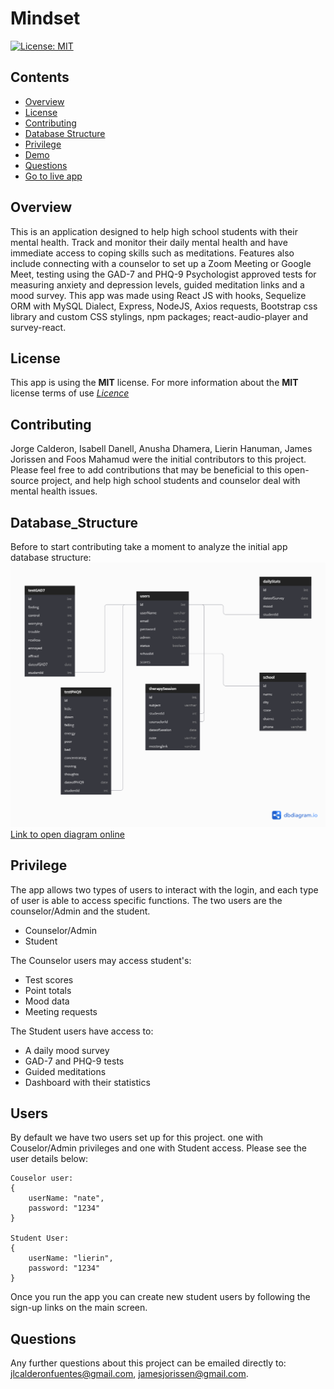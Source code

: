 # Mindset
[![License: MIT](https://img.shields.io/badge/License-MIT-yellow.svg)](https://opensource.org/licenses/MIT)

## Contents
* [Overview](#Overview)
* [License](#License)
* [Contributing](#Contributing)
* [Database Structure](#Database_Structure)
* [Privilege](#Privilege)
* [Demo](#Demo)
* [Questions](#Questions)
* [Go to live app](https://frozen-cliffs-96798.herokuapp.com/)

## Overview
This is an application designed to help high school students with their mental health. Track and monitor their daily mental health and have immediate access to coping skills such as meditations. Features also include connecting with a counselor to set up a Zoom Meeting or Google Meet, testing using the GAD-7 and PHQ-9 Psychologist approved tests for measuring anxiety and depression levels, guided meditation links and a mood survey. This app was made using React JS with hooks, Sequelize ORM with MySQL Dialect, Express, NodeJS, Axios requests, Bootstrap css library and custom CSS stylings, npm packages; react-audio-player and  survey-react.


## License
This app is using the **MIT** license. For more information about the **MIT** license terms of use [*Licence*](https://opensource.org/licenses/MIT)

## Contributing
Jorge Calderon, Isabell Danell, Anusha Dhamera, Lierin Hanuman, James Jorissen and Foos Mahamud were the initial contributors to this project. Please feel free to add contributions that may be beneficial to this open-source project, and help high school students and counselor deal with mental health issues.

## Database_Structure
Before to start contributing take a moment to analyze the initial app database structure:
![Database Relationships](/Mindset.png)
[Link to open diagram online](https://dbdiagram.io/d/5fcec76d9a6c525a03ba2c8f)

## Privilege
The app allows two types of users to interact with the login, and each type of user is able to access specific functions. The two users are the counselor/Admin and the student.
- Counselor/Admin
- Student

The Counselor users may access student's: 
- Test scores
- Point totals
- Mood data 
- Meeting requests

The Student users have access to:
- A daily mood survey
- GAD-7 and PHQ-9 tests
- Guided meditations
- Dashboard with their statistics 

## Users

By default we have two users set up for this project. one with Couselor/Admin privileges and one with Student access. Please see the user details below:

```
Couselor user:
{ 
    userName: "nate",
    password: "1234"
}

Student User:
{ 
    userName: "lierin",
    password: "1234"
}
```

Once you run the app you can create new student users by following the sign-up links on the main screen.

## Questions
Any further questions about this project can be emailed directly to: <jlcalderonfuentes@gmail.com>, <jamesjorissen@gmail.com>.